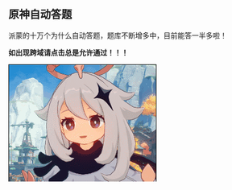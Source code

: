 ## 原神自动答题

派蒙的十万个为什么自动答题，题库不断增多中，目前能答一半多啦！


**如出现跨域请点击总是允许通过！！！**

![157bcc46621bcbe8](README.assets/157bcc46621bcbe8.gif)
